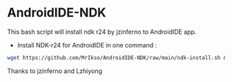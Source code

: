 # AndroidIDE-NDK
This bash script will install ndk r24 by jzinferno to AndroidIDE app.
- Install NDK-r24 for AndroidIDE in one command :
```sh
wget https://github.com/MrIkso/AndroidIDE-NDK/raw/main/ndk-install.sh && chmod +x ndk-install.sh && ./ndk-install.sh
```
Thanks to jzinferno and Lzhiyong